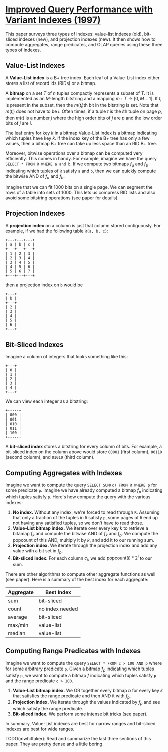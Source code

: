 # [Improved Query Performance with Variant Indexes (1997)](https://scholar.google.com/scholar?cluster=3279297021955127822)
This paper surveys three types of indexes: value-list indexes (old), bit-sliced
indexes (new), and projection indexes (new). It then shows how to compute
aggregates, range predicates, and OLAP queries using these three types of
indexes.

## Value-List Indexes
A **Value-List index** is a B+ tree index. Each leaf of a Value-List index
either stores a list of record ids (RIDs) or a bitmap.

A **bitmap** on a set $T$ of $n$ tuples compactly represents a subset of $T$.
It is implemented as an $M$-length bitstring and a mapping $m: T \to [0, M-1]$.
If $t_i$ is present in the subset, then the $m(t_i)$th bit in the bitstring is
set. Note that $m(t_i)$ does not have to be $i$. Often times, if a tuple $t$ is
the $i$th tuple on page $p$, then $m(t)$ is a number $j$ where the high order
bits of $j$ are $p$ and the low order bits of $j$ are $i$.

The leaf entry for key $k$ in a bitmap Value-List index is a bitmap indicating
which tuples have key $k$. If the index key of the B+ tree has only a few
values, then a bitmap B+ tree can take up less space than an RID B+ tree.

Moreover, bitwise operations over a bitmap can be computed very efficiently.
This comes in handy. For example, imagine we have the query `SELECT * FROM R
WHERE a and b`. If we compute two bitmaps $f_a$ and $f_b$ indicating which
tuples of `R` satisfy `a` and `b`, then we can quickly compute the bitwise AND
of $f_a$ and $f_b$.

Imagine that we can fit 1000 bits on a single page. We can segment the rows of
a table into sets of 1000. This lets us compress RID lists and also avoid some
bitstring operations (see paper for details).

## Projection Indexes
A **projection index** on a column is just that column stored contiguously. For
example, if we had the following table `R(a, b, c)`:

```
+---+---+---+
| a | b | c |
+---+---+---+
| 1 | 2 | 3 |
| 2 | 3 | 4 |
| 3 | 4 | 5 |
| 4 | 5 | 6 |
| 5 | 6 | 7 |
+---+---+---+
```

then a projection index on `b` would be

```
+---+
| b |
+---+
| 2 |
| 3 |
| 4 |
| 5 |
| 6 |
+---+
```

## Bit-Sliced Indexes
Imagine a column of integers that looks something like this:

```
+---+
| 0 |
| 1 |
| 2 |
| 3 |
| 4 |
+---+
```

We can view each integer as a bitstring:

```
+-----+
| 000 |
| 001 |
| 010 |
| 011 |
| 100 |
+-----+
```

A **bit-sliced index** stores a bitstring for every column of bits. For
example, a bit-sliced index on the column above would store `00001` (first
column), `00110` (second column), and `01010` (third column).

## Computing Aggregates with Indexes
Imagine we want to compute the query `SELECT SUM(c) FROM R WHERE p` for some
predicate `p`. Imagine we have already computed a bitmap $f_p$ indicating which
tuples satisfy `p`. Here's how compute the query with the various indexes:

1. **No index.** Without any index, we're forced to read through `R`. Assuming
   that only a fraction of the tuples in `R` satisfy `p`, some pages of `R` end
   up not having any satisfied tuples, so we don't have to read those.
2. **Value-List bitmap index.** We iterate over every key $k$ to retrieve a
   bitamap $f_k$ and compute the bitwise AND of $f_k$ and $f_p$. We compute the
   popcount of this AND, multiply it by $k$, and add it to our running sum.
3. **Projection index.** We iterate through the projection index and add any
   value with a bit set in $f_p$.
4. **Bit-sliced index.** For each column $c_i$, we add $\text{popcount}(i) *
   2^i$ to our sum.

There are other algorithms to compute other aggregate functions as well (see
paper). Here is a summary of the best index for each aggregate:

| Aggregate | Best Index      |
| --------- | --------------- |
| sum       | bit-sliced      |
| count     | no index needed |
| average   | bit-sliced      |
| max/min   | value-list      |
| median    | value-list      |

## Computing Range Predicates with Indexes
Imagine we want to compute the query `SELECT * FROM c > 100 AND p` where for
some arbitrary predicate `p`. Given a bitmap $f_p$ indicating which tuples
satisfy `p`, we want to compute a bitmap $f$ indicating which tuples satisfy
`p` and the range predicate `c > 100`.

1. **Value-List bitmap index.** We OR together every bitmap $b$ for every key
   $k$ that satisfies the range predicate and then AND it with $f_p$.
2. **Projection index.** We iterate through the values indicated by $f_p$ and
   see which satisfy the range predicate.
3. **Bit-sliced index.** We perform some intense bit tricks (see paper).

In summary, Value-List indexes are best for narrow ranges and bit-sliced
indexes are best for wide ranges.

TODO(mwhittaker): Read and summarize the last three sections of this paper.
They are pretty dense and a little boring.

<script type="text/javascript" async
  src="https://cdnjs.cloudflare.com/ajax/libs/mathjax/2.7.1/MathJax.js?config=TeX-MML-AM_CHTML">
</script>
